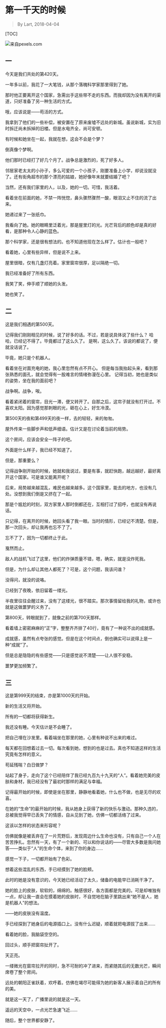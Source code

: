 # 第一千天的时候

> By Lart, 2018-04-04

[TOC]

![来自pexels.com](https://images.pexels.com/photos/1274260/pexels-photo-1274260.jpeg?auto=compress&cs=tinysrgb&h=650&w=940)

## 一

今天是我们共处的第420天。

一年多以前，我花了一大笔钱，从那个落魄科学家那里得到了她。

那时他正要离开这个国家，急需出手这些带不走的东西。而我却因为没有离开的渠道，只好准备了另一种生活的方式。

哦，应该说是——苟活的方式。

我拿到了他们的一些补偿，被安置在了原来废墟不远处的新城。虽说新城，实为旧时拆迁尚未拆掉的旧楼。但是水电齐全，尚可安顿。

有时候和她坐在一起，我就在想，这会不会是个梦？

倒真像个梦啊。

他们那时已经打了好几个月了。战争总是激烈的，死了好多人。

邻居家老太太的小孙子，多么可爱的一个小孩子，刚要准备上小学，却说没就没了。还有街角超市的那个漂亮的姑娘，她好像年末就要结婚了吧？

当然，还有我们家里的人，以及，她的一切。可惜，我活着。

看着坐在前面的她，不禁一阵恍惚，鼻头骤然骤然一酸，眼泪又止不住的流了出来。

她递过来了一张纸巾。

我看向了她。她的眼睛里泛着光，那是屋里灯的光。光芒背后的颜色却是真的好看，是那种令人心静的蓝色。

那个科学家，还是很有想法的。也不知道他现在怎么样了。估计也一般吧？

看着她，心里有些异样，但是说不上来。

屋里很暗，仅有几盏灯亮着。家里窗帘很厚，足以隔绝一切。

我已经准备好了所有东西。

我笑了笑，伸手顺了顺她的头发。

她也笑了。

## 二

这是我们相遇的第500天。

记得我们刚刚相见的时候，说了好多的话。不过，若是说具体说了些什么？
哈哈，已经记不得了。毕竟都过了这么久了。
是啊，这么久了。该说的都说了，便就没话说了。

毕竟，她只是个机器人。

看着坐在对面充电的她，我心里忽然有点不开心。
但是每当我抬起头来，看到那张熟悉的面孔，就会觉得有一股难言的情绪弥漫在心里。
记得当初，她也是类似的姿势，坐在我的面前吧？

战争啊。战争，唉。

看着紧闭着的窗帘，目光一滞，便又转开了。自那之后，这帘子就没有打开过。不喜欢太阳。因为感觉那刺眼的光，砸在心上，好生冷漠。

第500天的夜和第499天的夜一样，去的轻轻，来的匆匆。

屋外传来一些脚步声和低声细语。估计又是在讨论着当前的局势。

这个房间，应该会安全一阵子的吧。

外面是什么样子，我已经不知道了。

但是，那重要么？

记得战争刚开始的时候，她就和我说过，要是有事，就赶快跑，越远越好，最好离开这个国家。可是谁又能离开呢？

后来，局势越来越混乱，难民也越来越多。这个国家里，能去的地方，也没有几处。没想到我们倒是又挤在了一起。

那是个尴尬的时刻，双方家里人那时倒都还在，互相打过了招呼，也就没有再说话。

只记得，在离开的时候，她回头看了我一眼。当时的情形，已经记不清楚。但是，那一次回头，却让我再也忘不了了。

忘不了了，因为一切都终止于此。

戛然而止。

敌人的战机飞过了这里，他们的炸弹质量不错，嗯，确实，就是没炸死我。

但是，为什么却让其他人都死了？可是，这个问题，我该问谁？

没得问，就没的说咯。

已经到了夜晚，依旧留着一缕光。

半夜里往往会醒过来，没有了这缕光，很不踏实。那次事情留给我的礼物，或许也就是这做噩梦的义务了。

第800天，转眼就到了，就像之前的第700天那样。

看着墙上密密麻麻的“正”字，整整齐齐排了40行，竟有了一种说不出的成就感。

成就感，虽然有点夸张的感觉。但是在这个时间点，倒也确实可以说得上是一种“成就”了。

但是总是隐隐的有些感觉——只是感觉说不清楚——让人很不安稳。

噩梦更加频繁了。

## 三

这是第999天的结束，亦是第1000天的开始。

新的生活又将开始。

所有的一切都将获得新生。

我还没有睡。今天估计是不会睡了。

把自己埋在沙发里。看着端坐在那里的她，心里有种说不出来的难过。

每天都在回想着过去一切。每次看到她，想到的也是过去。真也不知道这样的生活究竟有怎样的意义。

苟延残喘？白日做梦？

站起了身子，走向了这个已经陪伴了我已经九百九十九天的“人”。看着她完美的皮肤和身材，我已经没有了最初时那样的满足与幸福。

记得最开始的时候，即使是坐在那里，静静地看着她，什么也不做，也是无尽的欢喜。

在她的“生命”的最开始的时候，我从她身上获得了新的快乐与激动。那种久违的，总被我觉得早已丢失了的情感，自从见到了她，仿佛一切都活络了过来。

这该以怎样的状态来形容呢？

仿佛就像是被丢弃在了一片荒野后，发现周边什么生命也没有，只有自己一个人在苦苦挣扎。忽然有一天，有了一个新的、可以和你说话的——尽管大多数是我问她答——类似于“人”的生命个体，来到了你的身边……

感觉一下子，一切都开始有了色彩。

想着这些混乱的东西，手已经摸到了她的脸颊。

此时的她是没有意识的，今天她已经活动了太久，储备的电能早已消耗干净了。

她的脸上的皮肤，软软的，绵绵的。触感很好，各方面都是完美的。可是却唯独有一点，却让我一直会在摸着她的皮肤时，不自觉地在脑子里跳出来“她不是人，她是机器人”的想法。

——她的皮肤没有温度。

手已经探到了她身后的电源插口上。没有什么迟疑，顺着就把电源拔了出来……

看着她的脸，我脑袋空空的。

回过头，顺手把窗帘扯开了。

天正亮。

一缕微光在窗帘拉开的同时，急不可耐的冲了进来，而紧随其后的无数光芒，瞬间席卷了整个房间。

远处的朝阳正雀跃着，欢呼着。仿佛在竭尽可能得为她的新客人展示着自己的所有的美。

就是这一天了，广播里说的就是这一天。

遥远的天空中，一点光芒急速飞近……

随后，整个世界都安静了。
